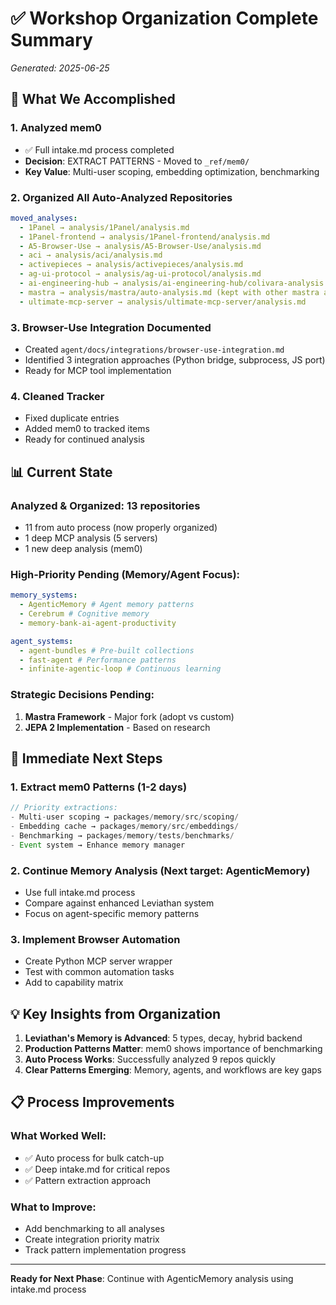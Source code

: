 # ✅ Workshop Organization Complete Summary

_Generated: 2025-06-25_

## 🎯 What We Accomplished

### 1. **Analyzed mem0**

- ✅ Full intake.md process completed
- **Decision**: EXTRACT PATTERNS - Moved to `_ref/mem0/`
- **Key Value**: Multi-user scoping, embedding optimization, benchmarking

### 2. **Organized All Auto-Analyzed Repositories**

```yaml
moved_analyses:
  - 1Panel → analysis/1Panel/analysis.md
  - 1Panel-frontend → analysis/1Panel-frontend/analysis.md
  - A5-Browser-Use → analysis/A5-Browser-Use/analysis.md
  - aci → analysis/aci/analysis.md
  - activepieces → analysis/activepieces/analysis.md
  - ag-ui-protocol → analysis/ag-ui-protocol/analysis.md
  - ai-engineering-hub → analysis/ai-engineering-hub/colivara-analysis.md
  - mastra → analysis/mastra/auto-analysis.md (kept with other mastra analyses)
  - ultimate-mcp-server → analysis/ultimate-mcp-server/analysis.md
```

### 3. **Browser-Use Integration Documented**

- Created `agent/docs/integrations/browser-use-integration.md`
- Identified 3 integration approaches (Python bridge, subprocess, JS port)
- Ready for MCP tool implementation

### 4. **Cleaned Tracker**

- Fixed duplicate entries
- Added mem0 to tracked items
- Ready for continued analysis

## 📊 Current State

### Analyzed & Organized: 13 repositories

- 11 from auto process (now properly organized)
- 1 deep MCP analysis (5 servers)
- 1 new deep analysis (mem0)

### High-Priority Pending (Memory/Agent Focus):

```yaml
memory_systems:
  - AgenticMemory # Agent memory patterns
  - Cerebrum # Cognitive memory
  - memory-bank-ai-agent-productivity

agent_systems:
  - agent-bundles # Pre-built collections
  - fast-agent # Performance patterns
  - infinite-agentic-loop # Continuous learning
```

### Strategic Decisions Pending:

1. **Mastra Framework** - Major fork (adopt vs custom)
2. **JEPA 2 Implementation** - Based on research

## 🚀 Immediate Next Steps

### 1. **Extract mem0 Patterns** (1-2 days)

```javascript
// Priority extractions:
- Multi-user scoping → packages/memory/src/scoping/
- Embedding cache → packages/memory/src/embeddings/
- Benchmarking → packages/memory/tests/benchmarks/
- Event system → Enhance memory manager
```

### 2. **Continue Memory Analysis** (Next target: AgenticMemory)

- Use full intake.md process
- Compare against enhanced Leviathan system
- Focus on agent-specific memory patterns

### 3. **Implement Browser Automation**

- Create Python MCP server wrapper
- Test with common automation tasks
- Add to capability matrix

## 💡 Key Insights from Organization

1. **Leviathan's Memory is Advanced**: 5 types, decay, hybrid backend
2. **Production Patterns Matter**: mem0 shows importance of benchmarking
3. **Auto Process Works**: Successfully analyzed 9 repos quickly
4. **Clear Patterns Emerging**: Memory, agents, and workflows are key gaps

## 📋 Process Improvements

### What Worked Well:

- ✅ Auto process for bulk catch-up
- ✅ Deep intake.md for critical repos
- ✅ Pattern extraction approach

### What to Improve:

- Add benchmarking to all analyses
- Create integration priority matrix
- Track pattern implementation progress

---

**Ready for Next Phase**: Continue with AgenticMemory analysis using intake.md process
